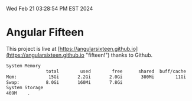 Wed Feb 21 03:28:54 PM EST 2024

# Angular Fifteen


This project is live at [https://angularsixteen.github.io](https://angularsixteen.github.io "fifteen!") thanks to Github.

```bash
System Memory
               total        used        free      shared  buff/cache   available
Mem:            15Gi       2.2Gi       2.0Gi       300Mi        11Gi        13Gi
Swap:          8.0Gi       160Mi       7.8Gi
System Storage
469M	.
